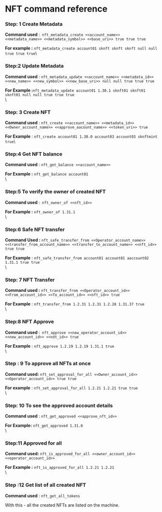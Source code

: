 # NFT command reference

### **Step: 1** Create Metadata

**Command used** :` nft_metadata_create <<account_name>> <<metadata_name>> <<metadata_symbol>> <<base_uri>> true true true`

**For example :** `nft_metadata_create account01 sknft sknft sknft null null true true true`\


### **Step:2** Update Metadata

**Command used** : `nft_metadata_update <<account_name>> <<metadata_id>> <<new_name>> <<new_symbol>> <<new_base_uri>> null null true true true`

**For Example :**`nft_metadata_update account01 1.30.1 sknft01 sknft01 sknft01 null null true true true`\
\


### **Step: 3** Create NFT

**Command used** : `nft_create <<account_name>> <<metadata_id>> <<Owner_account_name>> <<approve_aacount_name>> <<token_uri>> true`

**For Example** : `nft_create account01 1.30.0 account03 account03 sknftmint true`\


### **Step:4** Get NFT balance

**Command used** : `nft_get_balance <<account_name>>`

**For Example :** `nft_get_balance account01`\
\


### **Step:5** To verify the owner of created NFT

**Command used** :` nft_owner_of <<nft_id>>`

**For Example :** `nft_owner_of 1.31.1`\
\


### **Step:6** Safe NFT transfer

**Command Used :** `nft_safe_transfer_from <<Operator_account_name>> <<transfer_from_account_name>> <<transfer_to_account_name>> <<nft_id>> true true`

**For Example** : `nft_safe_transfer_from account01 account01 aaccount02 1.31.1 true true`\
\


### **Step: 7** NFT Transfer

**Command used :** `nft_transfer_from <<Operator_account_id>> <<From_account_id>> <<To_account_id>> <<nft_id>> true`

**For Example** : `nft_transfer_from 1.2.31 1.2.31 1.2.28 1.31.37 true`\
\


### **Step:8** NFT Approve

**Command used** :` nft_approve <<new_operator_account_id>> <<new_account_id>> <<ndt_id>> true`

**For Example** : `nft_approve 1.2.19 1.2.19 1.31.1 true`\
\


### **Step : 9** To approve all NFTs at once

**Command used:** `nft_set_approval_for_all <<Owner_account_id>> <<Operator_account_id>> true true`

**For example** : `nft_set_approval_for_all 1.2.21 1.2.21 true true`\
\


### **Step: 10** To see the approved account details

**Command used** : `nft_get_approved <<approve_nft_id>>`

**For Example:** `nft_get_approved 1.31.0`\
\


### **Step:11** Approved for all

**Command used:** `nft_is_approved_for_all <<owner_account_id>> <<operator_account_id>>`

**For Example :** `nft_is_approved_for_all 1.2.21 1.2.21`\
\


### **Step :12** Get list of all created NFT

**Command used** : `nft_get_all_tokens`

With this - all the created NFTs are listed on the machine.
